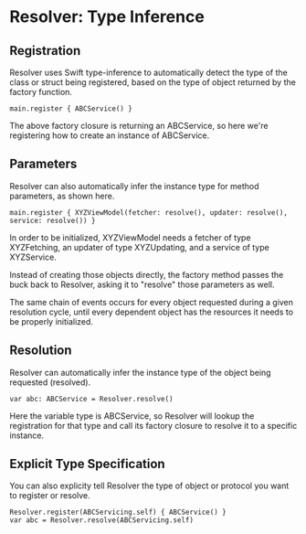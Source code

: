 # Resolver: Type Inference

## Registration

Resolver uses Swift type-inference to automatically detect the type of the class or struct being registered, based on the type of object returned by the factory function.

```
main.register { ABCService() }
```

The above factory closure is returning an ABCService, so here we're registering how to create an instance of ABCService.

## Parameters

Resolver can also automatically infer the instance type for method parameters, as shown here.

```
main.register { XYZViewModel(fetcher: resolve(), updater: resolve(), service: resolve()) }
```

In order to be initialized, XYZViewModel needs a fetcher of type XYZFetching, an updater of type XYZUpdating, and a service of type XYZService.

Instead of creating those objects directly, the factory method passes the buck back to Resolver, asking it to "resolve" those parameters as well.

The same chain of events occurs for every object requested during a given resolution cycle, until every dependent object has the resources it needs to be properly initialized.

## Resolution

Resolver can automatically infer the instance type of the object being requested (resolved).

```
var abc: ABCService = Resolver.resolve()
```

Here the variable type is ABCService, so Resolver will lookup the registration for that type and call its factory closure to resolve it to a specific instance.

## Explicit Type Specification

You can also explicity tell Resolver the type of object or protocol you want to register or resolve.

```
Resolver.register(ABCServicing.self) { ABCService() }
var abc = Resolver.resolve(ABCServicing.self)
```
